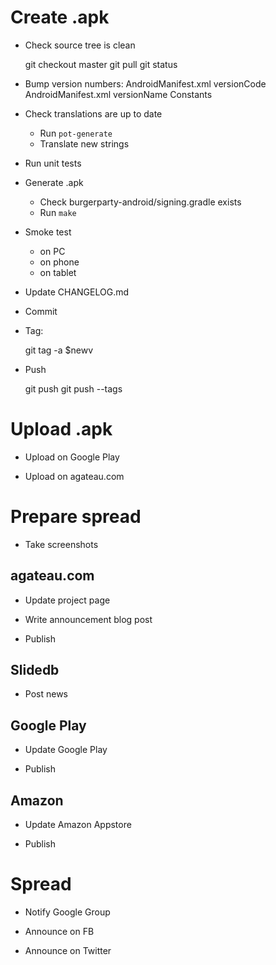 # Create .apk

- Check source tree is clean

    git checkout master
    git pull
    git status

- Bump version numbers:
    AndroidManifest.xml versionCode
    AndroidManifest.xml versionName
    Constants

- Check translations are up to date
    - Run `pot-generate`
    - Translate new strings

- Run unit tests

- Generate .apk

    - Check burgerparty-android/signing.gradle exists
    - Run `make`

- Smoke test
    - on PC
    - on phone
    - on tablet

- Update CHANGELOG.md

- Commit

- Tag:

    git tag -a $newv

- Push

    git push
    git push --tags

# Upload .apk

- Upload on Google Play

- Upload on agateau.com

# Prepare spread

- Take screenshots

## agateau.com

- Update project page

- Write announcement blog post

- Publish

## Slidedb

- Post news

## Google Play

- Update Google Play

- Publish

## Amazon

- Update Amazon Appstore

- Publish

# Spread

- Notify Google Group

- Announce on FB

- Announce on Twitter
